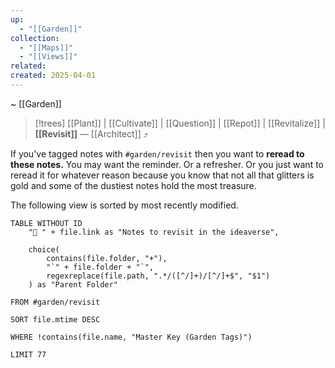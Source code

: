 ```yaml
---
up:
  - "[[Garden]]"
collection:
  - "[[Maps]]"
  - "[[Views]]"
related: 
created: 2025-04-01
---
```

 ~ [[Garden]] 

> [!trees] [[Plant]] | [[Cultivate]] | [[Question]] | [[Repot]] | [[Revitalize]] | **[[Revisit]]** — [[Architect]] ⤴️

If you've tagged notes with `#garden/revisit` then you want to **reread to these notes.** You may want the reminder. Or a refresher. Or you just want to reread it for whatever reason because you know that not all that glitters is gold and some of the dustiest notes hold the most treasure. 

The following view is sorted by most recently modified.

```dataview
TABLE WITHOUT ID
    "🍁 " + file.link as "Notes to revisit in the ideaverse",
    
    choice(
        contains(file.folder, "+"),
        "`" + file.folder + "`",
        regexreplace(file.path, ".*/([^/]+)/[^/]+$", "$1")
    ) as "Parent Folder"

FROM #garden/revisit

SORT file.mtime DESC

WHERE !contains(file.name, "Master Key (Garden Tags)")

LIMIT 77
```
